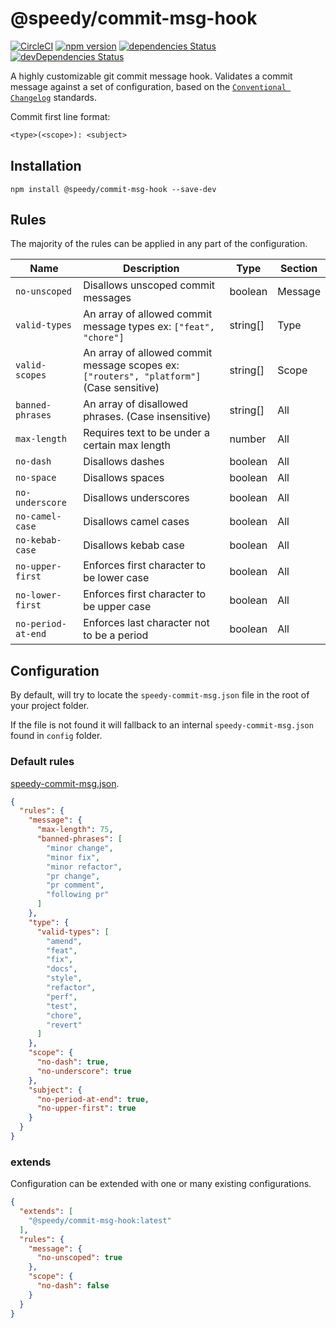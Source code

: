 # @speedy/commit-msg-hook
[![CircleCI](https://circleci.com/gh/alan-agius4/speedy-commit-msg-hook.svg?style=shield)](https://circleci.com/gh/alan-agius4/speedy-commit-msg-hook)
[![npm version](https://img.shields.io/npm/v/@speedy/commit-msg-hook.svg)](https://www.npmjs.com/package/@speedy/commit-msg-hook)
[![dependencies Status](https://david-dm.org/alan-agius4/speedy-commit-msg-hook/status.svg)](https://david-dm.org/alan-agius4/speedy-commit-msg-hook)
[![devDependencies Status](https://david-dm.org/alan-agius4/speedy-commit-msg-hook/dev-status.svg)](https://david-dm.org/alan-agius4/speedy-commit-msg-hook?type=dev)

A highly customizable git commit message hook. Validates a commit message against a set of configuration, based on the [`Conventional Changelog`](https://github.com/conventional-changelog/conventional-changelog) standards. 

Commit first line format:
```txt
<type>(<scope>): <subject>
```

## Installation

```
npm install @speedy/commit-msg-hook --save-dev
```

## Rules

The majority of the rules can be applied in any part of the configuration.

| Name               | Description                                                                              | Type     | Section |
|--------------------|------------------------------------------------------------------------------------------|----------|---------|
| `no-unscoped`      | Disallows unscoped commit messages                                                       | boolean  | Message |
| `valid-types`      | An array of allowed commit message types ex: `["feat", "chore"]`                         | string[] | Type    |
| `valid-scopes`     | An array of allowed commit message scopes ex: `["routers", "platform"]` (Case sensitive) | string[] | Scope   |
| `banned-phrases`   | An array of disallowed phrases. (Case insensitive)                                       | string[] | All     |
| `max-length`       | Requires text to be under a certain max length                                           | number   | All     |
| `no-dash`          | Disallows dashes                                                                         | boolean  | All     |
| `no-space`         | Disallows spaces                                                                         | boolean  | All     |
| `no-underscore`    | Disallows underscores                                                                    | boolean  | All     |
| `no-camel-case`    | Disallows camel cases                                                                    | boolean  | All     |
| `no-kebab-case`    | Disallows kebab case                                                                     | boolean  | All     |
| `no-upper-first`   | Enforces first character to be lower case                                                | boolean  | All     |
| `no-lower-first`   | Enforces first character to be upper case                                                | boolean  | All     |
| `no-period-at-end` | Enforces last character not to be a period                                               | boolean  | All     |

## Configuration

By default, will try to locate the `speedy-commit-msg.json` file in the root of your project folder.

If the file is not found it will fallback to an internal `speedy-commit-msg.json` found in `config` folder.

### Default rules

[speedy-commit-msg.json](https://github.com/alan-agius4/speedy-commit-msg-hook/blob/master/config/speedy-commit-msg.json).

```json
{
  "rules": {
    "message": {
      "max-length": 75,
      "banned-phrases": [
        "minor change",
        "minor fix",
        "minor refactor",
        "pr change",
        "pr comment",
        "following pr"
      ]
    },
    "type": {
      "valid-types": [
        "amend",
        "feat",
        "fix",
        "docs",
        "style",
        "refactor",
        "perf",
        "test",
        "chore",
        "revert"
      ]
    },
    "scope": {
      "no-dash": true,
      "no-underscore": true
    },
    "subject": {
      "no-period-at-end": true,
      "no-upper-first": true
    }
  }
}
```

### extends
Configuration can be extended with one or many existing configurations.

```json
{
  "extends": [
    "@speedy/commit-msg-hook:latest"
  ],
  "rules": {
    "message": {
      "no-unscoped": true
    },
    "scope": {
      "no-dash": false
    }
  }
}
```
